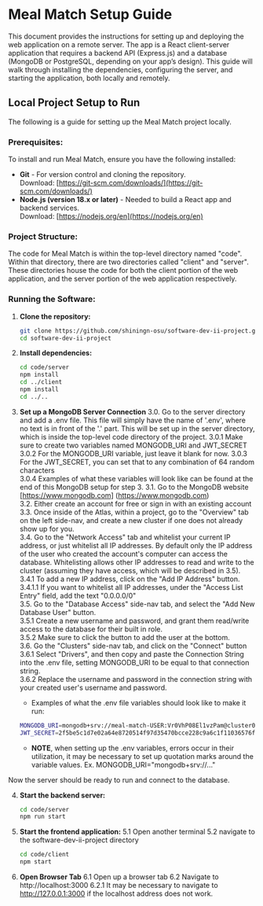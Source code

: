 # Meal Match Setup Guide

This document provides the instructions for setting up and deploying the web application on a remote server. The app is a React client-server application that requires a backend API (Express.js) and a database (MongoDB or PostgreSQL, depending on your app’s design). This guide will walk through installing the dependencies, configuring the server, and starting the application, both locally and remotely.

## Local Project Setup to Run

The following is a guide for setting up the Meal Match project locally.

### Prerequisites:
To install and run Meal Match, ensure you have the following installed:
- **Git** - For version control and cloning the repository.  
  Download: [https://git-scm.com/downloads/](https://git-scm.com/downloads/)
- **Node.js (version 18.x or later)** - Needed to build a React app and backend services.  
  Download: [https://nodejs.org/en](https://nodejs.org/en)

### Project Structure:
The code for Meal Match is within the top-level directory named "code". Within that directory, there are two directories called "client" and "server". These directories house the code for both the client portion of the web application, and the server portion of the web application respectively.

### Running the Software:
1. **Clone the repository:**
    ```bash
    git clone https://github.com/shiningn-osu/software-dev-ii-project.git
    cd software-dev-ii-project
    ```
2. **Install dependencies:**
    ```bash
    cd code/server
    npm install
    cd ../client
    npm install
    cd ../..
    ```
3. **Set up a MongoDB Server Connection**
    3.0. Go to the server directory and add a .env file. This file will simply have the name of '.env', where no text is in front of the '.' part. This will be set up in the server directory, which is inside the top-level code directory of the project.
      3.0.1 Make sure to create two variables named MONGODB_URI and JWT_SECRET 
      3.0.2 For the MONGODB_URI variable, just leave it blank for now.
      3.0.3 For the JWT_SECRET, you can set that to any combination of 64 random characters  
      3.0.4 Examples of what these variables will look like can be found at the end of this MongoDB setup for step 3.
    3.1. Go to the MongoDB website [https://www.mongodb.com] (https://www.mongodb.com)  
    3.2. Either create an account for free or sign in with an existing account  
    3.3. Once inside of the Atlas, within a project, go to the "Overview" tab on the left side-nav, and create a new cluster if one does not already show up for you.   
    3.4. Go to the "Network Access" tab and whitelist your current IP address, or just whitelist all IP addresses. By default only the IP address of the user who created the account's computer can access the database. Whitelisting allows other IP addresses to read and write to the cluster (assuming they have access, which will be described in 3.5).
      3.4.1 To add a new IP address, click on the "Add IP Address" button.  
        3.4.1.1 If you want to whitelist all IP addresses, under the "Access List Entry" field, add the text "0.0.0.0/0"  
    3.5. Go to the "Database Access" side-nav tab, and select the "Add New Database User" button.   
      3.5.1 Create a new username and password, and grant them read/write access to the database for their built in role.  
      3.5.2 Make sure to click the button to add the user at the bottom.  
    3.6. Go the "Clusters" side-nav tab, and click on the "Connect" button  
      3.6.1 Select "Drivers", and then copy and paste the Connection String into the .env file, setting MONGODB_URI to be equal to that connection string.  
      3.6.2 Replace the username and password in the connection string with your created user's username and password.
    
    - Examples of what the .env file variables should look like to make it run:
    ```Bash
    MONGODB_URI=mongodb+srv://meal-match-USER:Vr0VhP08El1vzPam@cluster0.0zuqz.mongodb.net/?retryWrites=true&w=majority&appName=Cluster0
    JWT_SECRET=2f5be5c1d7e02a64e8720514f97d35470bcce228c9a6c1f11036576fbd2dbe0f
    ```
      - **NOTE**, when setting up the .env variables, errors occur in their utilization, it may be necessary to set up quotation marks around the variable values. Ex. MONGODB_URI="mongodb+srv://..."

  Now the server should be ready to run and connect to the database.
   
4. **Start the backend server:**
    ```bash
    cd code/server
    npm run start
    ```
5. **Start the frontend application:**
    5.1 Open another terminal
    5.2 navigate to the software-dev-ii-project directory
    ```bash
    cd code/client
    npm start
    ```
6. **Open Browser Tab**
    6.1 Open up a browser tab
    6.2 Navigate to http://localhost:3000
      6.2.1 It may be necessary to navigate to http://127.0.0.1:3000 if the localhost address does not work.